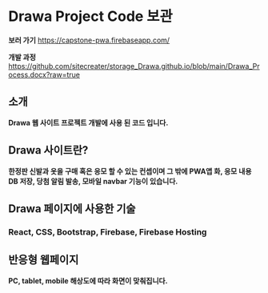 # Drawa Project Code 보관

**보러 가기**
https://capstone-pwa.firebaseapp.com/

**개발 과정**
https://github.com/sitecreater/storage_Drawa.github.io/blob/main/Drawa_Process.docx?raw=true

## 소개

**Drawa 웹 사이트 프로젝트 개발에 사용 된 코드 입니다.**

## Drawa 사이트란?

**한정판 신발과 옷을 구매 혹은 응모 할 수 있는 컨셉이며 그 밖에 PWA앱 화, 응모 내용 DB 저장, 당첨 알림 발송, 모바일 navbar 기능이 있습니다.**

## Drawa 페이지에 사용한 기술

### React, CSS, Bootstrap, Firebase, Firebase Hosting

## 반응형 웹페이지

**PC, tablet, mobile 해상도에 따라 화면이 맞춰집니다.**
